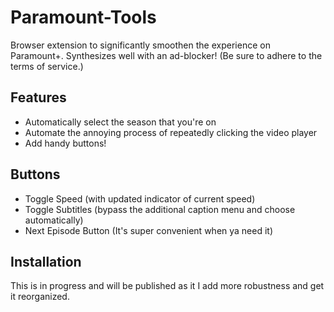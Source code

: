 # Paramount-Tools
 
Browser extension to significantly smoothen the experience on Paramount+. Synthesizes well with an ad-blocker! (Be sure to adhere to the terms of service.)

## Features
- Automatically select the season that you're on
- Automate the annoying process of repeatedly clicking the video player
- Add handy buttons!

## Buttons
- Toggle Speed (with updated indicator of current speed)
- Toggle Subtitles (bypass the additional caption menu and choose automatically)
- Next Episode Button (It's super convenient when ya need it)

## Installation
This is in progress and will be published as it I add more robustness and get it reorganized.
